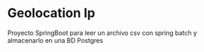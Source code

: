 # Geolocation Ip 
Proyecto SpringBoot para leer un archivo csv con spring batch y almacenarlo en una BD Postgres
